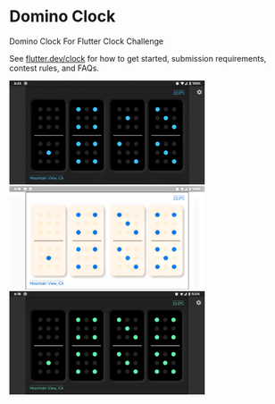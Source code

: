 # Domino Clock

Domino Clock For Flutter Clock Challenge

See [flutter.dev/clock](https://flutter.dev/clock) for how to get started, submission requirements, contest rules, and FAQs.

<img src='domino_clock/domino_clock.gif' width='350'>

<img src='domino_clock/domino_light.png' width='350'>

<img src='domino_clock/domino_dark.png' width='350'>